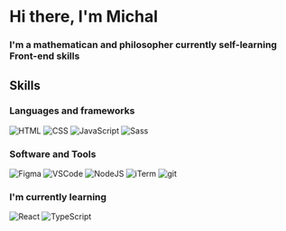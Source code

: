 # Hi there, I'm Michal

### I'm a mathematican and philosopher currently self-learning Front-end skills

## Skills
### Languages and frameworks
![HTML](https://img.shields.io/badge/HTML5-E34F26?style=for-the-badge&logo=html5&logoColor=white) ![CSS](https://img.shields.io/badge/CSS3-1572B6?style=for-the-badge&logo=css3&logoColor=white) ![JavaScript](https://img.shields.io/badge/JavaScript-323330?style=for-the-badge&logo=javascript&logoColor=F7DF1E) ![Sass](https://img.shields.io/badge/Sass-CC6699?style=for-the-badge&logo=sass&logoColor=white)
### Software and Tools
![Figma](https://img.shields.io/badge/Figma-F24E1E?style=for-the-badge&logo=figma&logoColor=white) ![VSCode](https://img.shields.io/badge/VSCode-0078D4?style=for-the-badge&logo=visual%20studio%20code&logoColor=white) ![NodeJS](https://img.shields.io/badge/Node.js-339933?style=for-the-badge&logo=nodedotjs&logoColor=white) ![iTerm](https://img.shields.io/badge/iTerm2-000000?style=for-the-badge&logo=iterm2&logoColor=white) ![git](https://img.shields.io/badge/GIT-E44C30?style=for-the-badge&logo=git&logoColor=white)
### I'm currently learning
![React](https://img.shields.io/badge/React-20232A?style=for-the-badge&logo=react&logoColor=61DAFB) ![TypeScript](https://img.shields.io/badge/TypeScript-007ACC?style=for-the-badge&logo=typescript&logoColor=white)
